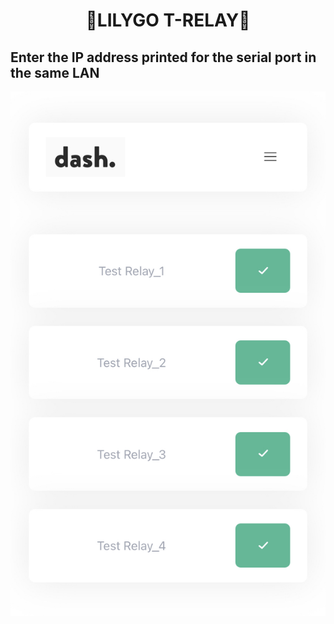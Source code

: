<h1 align = "center">🌟LILYGO T-RELAY🌟</h1>

## Enter the IP address printed for the serial port in the same LAN

![](../../image/Interactive.png)

